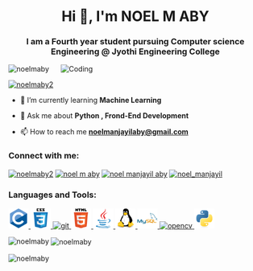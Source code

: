 <h1 align="center">Hi 👋, I'm NOEL M ABY</h1>
<h3 align="center">I am a Fourth year student pursuing Computer science Engineering @ Jyothi Engineering College</h3>
<img align="right" alt="Coding" width="400" src="https://cdn.dribbble.com/users/1162077/screenshots/3848914/programmer.gif">

<p align="left"> <img src="https://komarev.com/ghpvc/?username=noelmaby&label=Profile%20views&color=0e75b6&style=flat" alt="noelmaby" /> </p>

<p align="left"> <a href="https://twitter.com/noelmaby2" target="blank"><img src="https://img.shields.io/twitter/follow/noelmaby2?logo=twitter&style=for-the-badge" alt="noelmaby2" /></a> </p>

- 🌱 I’m currently learning **Machine Learning**

- 💬 Ask me about **Python , Frond-End Development**

- 📫 How to reach me **noelmanjayilaby@gmail.com**

<h3 align="left">Connect with me:</h3>
<p align="left">
<a href="https://twitter.com/noelmaby2" target="blank"><img align="center" src="https://raw.githubusercontent.com/rahuldkjain/github-profile-readme-generator/master/src/images/icons/Social/twitter.svg" alt="noelmaby2" height="30" width="40" /></a>
<a href="https://linkedin.com/in/noel m aby" target="blank"><img align="center" src="https://raw.githubusercontent.com/rahuldkjain/github-profile-readme-generator/master/src/images/icons/Social/linked-in-alt.svg" alt="noel m aby" height="30" width="40" /></a>
<a href="https://fb.com/noel manjayil aby" target="blank"><img align="center" src="https://raw.githubusercontent.com/rahuldkjain/github-profile-readme-generator/master/src/images/icons/Social/facebook.svg" alt="noel manjayil aby" height="30" width="40" /></a>
<a href="https://instagram.com/noel_manjayil" target="blank"><img align="center" src="https://raw.githubusercontent.com/rahuldkjain/github-profile-readme-generator/master/src/images/icons/Social/instagram.svg" alt="noel_manjayil" height="30" width="40" /></a>
</p>

<h3 align="left">Languages and Tools:</h3>
<p align="left">  </a> <a href="https://www.cprogramming.com/" target="_blank" rel="noreferrer"> <img src="https://raw.githubusercontent.com/devicons/devicon/master/icons/c/c-original.svg" alt="c" width="40" height="40"/> </a> <a href="https://www.w3schools.com/css/" target="_blank" rel="noreferrer"> <img src="https://raw.githubusercontent.com/devicons/devicon/master/icons/css3/css3-original-wordmark.svg" alt="css3" width="40" height="40"/> </a>  <a href="https://git-scm.com/" target="_blank" rel="noreferrer"> <img src="https://www.vectorlogo.zone/logos/git-scm/git-scm-icon.svg" alt="git" width="40" height="40"/> </a> <a href="https://www.w3.org/html/" target="_blank" rel="noreferrer"> <img src="https://raw.githubusercontent.com/devicons/devicon/master/icons/html5/html5-original-wordmark.svg" alt="html5" width="40" height="40"/> </a> <a href="https://www.java.com" target="_blank" rel="noreferrer"> <img src="https://raw.githubusercontent.com/devicons/devicon/master/icons/java/java-original.svg" alt="java" width="40" height="40"/> </a> <a href="https://www.linux.org/" target="_blank" rel="noreferrer"> <img src="https://raw.githubusercontent.com/devicons/devicon/master/icons/linux/linux-original.svg" alt="linux" width="40" height="40"/> </a> <a href="https://www.mysql.com/" target="_blank" rel="noreferrer"> <img src="https://raw.githubusercontent.com/devicons/devicon/master/icons/mysql/mysql-original-wordmark.svg" alt="mysql" width="40" height="40"/> </a> <a href="https://opencv.org/" target="_blank" rel="noreferrer"> <img src="https://www.vectorlogo.zone/logos/opencv/opencv-icon.svg" alt="opencv" width="40" height="40"/> </a> <a href="https://www.python.org" target="_blank" rel="noreferrer"> <img src="https://raw.githubusercontent.com/devicons/devicon/master/icons/python/python-original.svg" alt="python" width="40" height="40"/> </a>  </p>

<p><img align="left" src="https://github-readme-stats.vercel.app/api/top-langs?username=noelmaby&show_icons=true&locale=en&layout=compact" alt="noelmaby" /></p>

<p>&nbsp;<img align="center" src="https://github-readme-stats.vercel.app/api?username=noelmaby&show_icons=true&locale=en" alt="noelmaby" /></p>

<p><img align="center" src="https://github-readme-streak-stats.herokuapp.com/?user=noelmaby&" alt="noelmaby" /></p>
